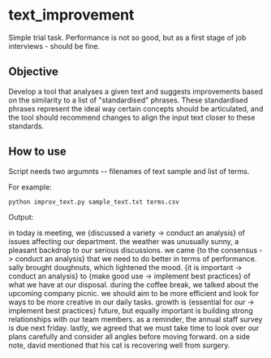 # text_improvement
Simple trial task. Performance is not so good, but as a first stage of job interviews - should be fine.

## Objective
Develop a tool that analyses a given text and suggests improvements based on the similarity to a list of "standardised" phrases. These standardised phrases represent the ideal way certain concepts should be articulated, and the tool should recommend changes to align the input text closer to these standards.

## How to use
Script needs two argumnts -- filenames of text sample and list of terms.

For example:

    python improv_text.py sample_text.txt terms.csv 

Output:

in today is meeting, we {discussed a variety -> conduct an analysis} of issues affecting our department. the weather was unusually sunny, a pleasant backdrop to our serious discussions. we came {to the consensus -> conduct an analysis} that we need to do better in terms of performance. sally brought doughnuts, which lightened the mood. {it is important -> conduct an analysis} to {make good use -> implement best practices} of what we have at our disposal. during the coffee break, we talked about the upcoming company picnic. we should aim to be more efficient and look for ways to be more creative in our daily tasks. growth is {essential for our -> implement best practices} future, but equally important is building strong relationships with our team members. as a reminder, the annual staff survey is due next friday. lastly, we agreed that we must take time to look over our plans carefully and consider all angles before moving forward. on a side note, david mentioned that his cat is recovering well from surgery.
